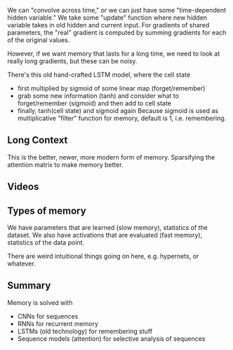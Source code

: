 We can "convolve across time," *or* we can just have some "time-dependent hidden variable." We take some "update" function where new hidden variable takes in old hidden and current input. For gradients of shared parameters, the "real" gradient is computed by summing gradients for each of the original values.

However, if we want memory that lasts for a long time, we need to look at really long gradients, but these can be noisy.

There's this old hand-crafted LSTM model, where the cell state
- first multiplied by sigmoid of some linear map (forget/remember)
- grab some new information (tanh) and consider what to forget/remember (sigmoid) and then add to cell state
- finally, tanh(cell state) and sigmoid again
Because sigmoid is used as multiplicative "filter" function for memory, default is 1, i.e. remembering.

## Long Context
This is the better, newer, more modern form of memory. Sparsifying the attention matrix to make memory better.
## Videos
## Types of memory
We have parameters that are learned (slow memory), statistics of the dataset.
We also have activations that are evaluated (fast memory), statistics of the data point.

There are weird intuitional things going on here, e.g. hypernets, or whatever.

## Summary
Memory is solved with
- CNNs for sequences
- RNNs for recurrent memory
- LSTMs (old technology) for remembering stuff
- Sequence models (attention) for selective analysis of sequences